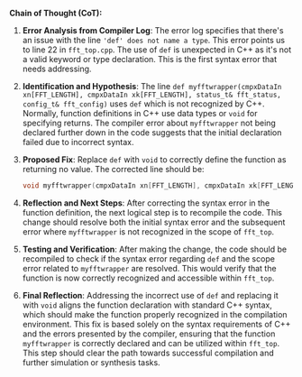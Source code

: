 **Chain of Thought (CoT):**

1. **Error Analysis from Compiler Log**:
   The error log specifies that there's an issue with the line `'def' does not name a type`. This error points us to line 22 in `fft_top.cpp`. The use of `def` is unexpected in C++ as it's not a valid keyword or type declaration. This is the first syntax error that needs addressing.

2. **Identification and Hypothesis**:
   The line `def myfftwrapper(cmpxDataIn xn[FFT_LENGTH], cmpxDataIn xk[FFT_LENGTH], status_t& fft_status, config_t& fft_config)` uses `def` which is not recognized by C++. Normally, function definitions in C++ use data types or `void` for specifying returns. The compiler error about `myfftwrapper` not being declared further down in the code suggests that the initial declaration failed due to incorrect syntax.

3. **Proposed Fix**:
   Replace `def` with `void` to correctly define the function as returning no value. The corrected line should be:
   ```cpp
   void myfftwrapper(cmpxDataIn xn[FFT_LENGTH], cmpxDataIn xk[FFT_LENGTH], status_t& fft_status, config_t& fft_config) {
   ```

4. **Reflection and Next Steps**:
   After correcting the syntax error in the function definition, the next logical step is to recompile the code. This change should resolve both the initial syntax error and the subsequent error where `myfftwrapper` is not recognized in the scope of `fft_top`.

5. **Testing and Verification**:
   After making the change, the code should be recompiled to check if the syntax error regarding `def` and the scope error related to `myfftwrapper` are resolved. This would verify that the function is now correctly recognized and accessible within `fft_top`.

6. **Final Reflection**:
   Addressing the incorrect use of `def` and replacing it with `void` aligns the function declaration with standard C++ syntax, which should make the function properly recognized in the compilation environment. This fix is based solely on the syntax requirements of C++ and the errors presented by the compiler, ensuring that the function `myfftwrapper` is correctly declared and can be utilized within `fft_top`. This step should clear the path towards successful compilation and further simulation or synthesis tasks.